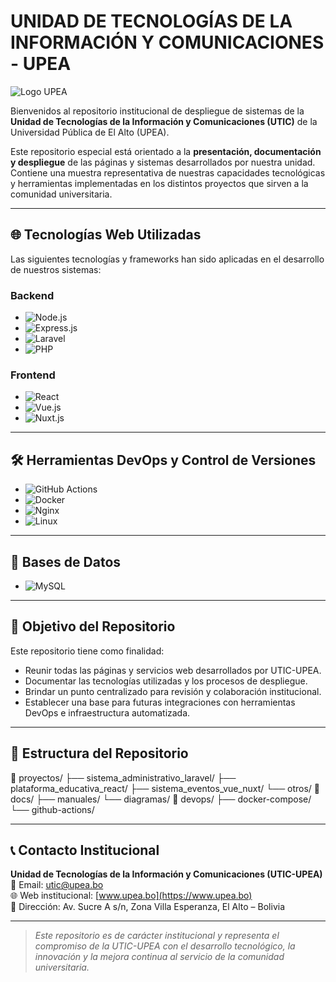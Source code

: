 # UNIDAD DE TECNOLOGÍAS DE LA INFORMACIÓN Y COMUNICACIONES - UPEA

![Logo UPEA](https://upload.wikimedia.org/wikipedia/commons/8/81/UPEA-logo.jpg)

Bienvenidos al repositorio institucional de despliegue de sistemas de la **Unidad de Tecnologías de la Información y Comunicaciones (UTIC)** de la Universidad Pública de El Alto (UPEA).

Este repositorio especial está orientado a la **presentación, documentación y despliegue** de las páginas y sistemas desarrollados por nuestra unidad. Contiene una muestra representativa de nuestras capacidades tecnológicas y herramientas implementadas en los distintos proyectos que sirven a la comunidad universitaria.

---

## 🌐 Tecnologías Web Utilizadas

Las siguientes tecnologías y frameworks han sido aplicadas en el desarrollo de nuestros sistemas:

### Backend
- ![Node.js](https://img.shields.io/badge/Node.js-339933?style=for-the-badge&logo=nodedotjs&logoColor=white)
- ![Express.js](https://img.shields.io/badge/Express.js-000000?style=for-the-badge&logo=express&logoColor=white)
- ![Laravel](https://img.shields.io/badge/Laravel-FF2D20?style=for-the-badge&logo=laravel&logoColor=white)
- ![PHP](https://img.shields.io/badge/PHP-777BB4?style=for-the-badge&logo=php&logoColor=white)

### Frontend
- ![React](https://img.shields.io/badge/React-20232A?style=for-the-badge&logo=react&logoColor=61DAFB)
- ![Vue.js](https://img.shields.io/badge/Vue.js-35495E?style=for-the-badge&logo=vue.js&logoColor=4FC08D)
- ![Nuxt.js](https://img.shields.io/badge/Nuxt.js-00DC82?style=for-the-badge&logo=nuxt.js&logoColor=white)

---

## 🛠️ Herramientas DevOps y Control de Versiones

- ![GitHub Actions](https://img.shields.io/badge/GitHub_Actions-2088FF?style=for-the-badge&logo=github-actions&logoColor=white)
- ![Docker](https://img.shields.io/badge/Docker-2496ED?style=for-the-badge&logo=docker&logoColor=white)
- ![Nginx](https://img.shields.io/badge/Nginx-009639?style=for-the-badge&logo=nginx&logoColor=white)
- ![Linux](https://img.shields.io/badge/Linux-FCC624?style=for-the-badge&logo=linux&logoColor=black)

---

## 💾 Bases de Datos

- ![MySQL](https://img.shields.io/badge/MySQL-4479A1?style=for-the-badge&logo=mysql&logoColor=white)

---

## 📌 Objetivo del Repositorio

Este repositorio tiene como finalidad:

- Reunir todas las páginas y servicios web desarrollados por UTIC-UPEA.
- Documentar las tecnologías utilizadas y los procesos de despliegue.
- Brindar un punto centralizado para revisión y colaboración institucional.
- Establecer una base para futuras integraciones con herramientas DevOps e infraestructura automatizada.

---

## 📁 Estructura del Repositorio
📂 proyectos/
├── sistema_administrativo_laravel/
├── plataforma_educativa_react/
├── sistema_eventos_vue_nuxt/
└── otros/
📁 docs/
├── manuales/
└── diagramas/
📁 devops/
├── docker-compose/
└── github-actions/

---

## 📞 Contacto Institucional

**Unidad de Tecnologías de la Información y Comunicaciones (UTIC-UPEA)**  
📧 Email: utic@upea.bo  
🌐 Web institucional: [www.upea.bo](https://www.upea.bo)  
📍 Dirección: Av. Sucre A s/n, Zona Villa Esperanza, El Alto – Bolivia

---

> _Este repositorio es de carácter institucional y representa el compromiso de la UTIC-UPEA con el desarrollo tecnológico, la innovación y la mejora continua al servicio de la comunidad universitaria._



